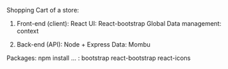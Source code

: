 Shopping Cart of a store:

1. Front-end (client): React 
UI: React-bootstrap
Global Data management: context

2. Back-end (API): Node + Express
Data: Mombu



Packages:
npm install ... :
bootstrap
react-bootstrap
react-icons
